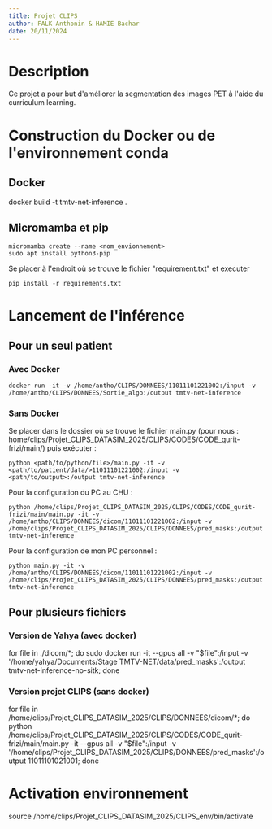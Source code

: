 ```yaml
---
title: Projet CLIPS
author: FALK Anthonin & HAMIE Bachar
date: 20/11/2024
---
```

# Description
Ce projet a pour but d'améliorer la segmentation des images PET à l'aide du curriculum learning.


# Construction du Docker ou de l'environnement conda
## Docker
docker build -t tmtv-net-inference .
## Micromamba et pip
```
micromamba create --name <nom_envionnement>
sudo apt install python3-pip
```
Se placer à l'endroit où se trouve le fichier "requirement.txt" et executer
```
pip install -r requirements.txt
```

# Lancement de l'inférence

## Pour un seul patient
### Avec Docker
```
docker run -it -v /home/antho/CLIPS/DONNEES/11011101221002:/input -v /home/antho/CLIPS/DONNEES/Sortie_algo:/output tmtv-net-inference
```

### Sans Docker
Se placer dans le dossier où se trouve le fichier main.py (pour nous : home/clips/Projet_CLIPS_DATASIM_2025/CLIPS/CODES/CODE_qurit-frizi/main/) puis exécuter :

```
python <path/to/python/file>/main.py -it -v <path/to/patient/data/>11011101221002:/input -v <path/to/output>:/output tmtv-net-inference
```
Pour la configuration du PC au CHU :
```
python /home/clips/Projet_CLIPS_DATASIM_2025/CLIPS/CODES/CODE_qurit-frizi/main/main.py -it -v /home/antho/CLIPS/DONNEES/dicom/11011101221002:/input -v /home/clips/Projet_CLIPS_DATASIM_2025/CLIPS/DONNEES/pred_masks:/output tmtv-net-inference
```
Pour la configuration de mon PC personnel :
```
python main.py -it -v /home/antho/CLIPS/DONNEES/dicom/11011101221002:/input -v /home/clips/Projet_CLIPS_DATASIM_2025/CLIPS/DONNEES/pred_masks:/output tmtv-net-inference
```

## Pour plusieurs fichiers
### Version de Yahya (avec docker)
for file in ./dicom/*; do sudo docker run -it --gpus all -v "$file":/input -v '/home/yahya/Documents/Stage TMTV-NET/data/pred_masks':/output tmtv-net-inference-no-sitk; done

### Version projet CLIPS (sans docker)
for file in /home/clips/Projet_CLIPS_DATASIM_2025/CLIPS/DONNEES/dicom/*; do python /home/clips/Projet_CLIPS_DATASIM_2025/CLIPS/CODES/CODE_qurit-frizi/main/main.py -it --gpus all -v "$file":/input -v '/home/clips/Projet_CLIPS_DATASIM_2025/CLIPS/DONNEES/pred_masks':/output 11011101021001; done

# Activation environnement
source /home/clips/Projet_CLIPS_DATASIM_2025/CLIPS_env/bin/activate

